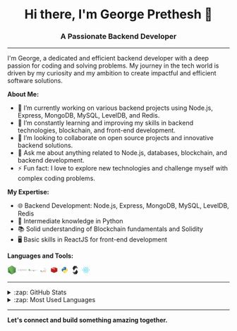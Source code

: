 <h1 align="center">Hi there, I'm George Prethesh 👋</h1>
<h3 align="center">A Passionate  Backend Developer</h3>

---

I'm George, a dedicated and efficient backend developer with a deep passion for coding and solving problems. My journey in the tech world is driven by my curiosity and my ambition to create impactful and efficient software solutions.

**About Me:**

- 🔭 I’m currently working on various backend projects using Node.js, Express, MongoDB, MySQL, LevelDB, and Redis.
- 🌱 I’m constantly learning and improving my skills in backend technologies, blockchain, and front-end development.
- 👯 I’m looking to collaborate on open source projects and innovative backend solutions.
- 💬 Ask me about anything related to Node.js, databases, blockchain, and backend development.
- ⚡ Fun fact: I love to explore new technologies and challenge myself with complex coding problems.

**My Expertise:**

- 🌐 Backend Development: Node.js, Express, MongoDB, MySQL, LevelDB, Redis
- 🐍 Intermediate knowledge in Python
- 📚 Solid understanding of Blockchain fundamentals and Solidity
- 🖥️ Basic skills in ReactJS for front-end development

**Languages and Tools:**

<code><img height="20" src="https://raw.githubusercontent.com/github/explore/main/topics/nodejs/nodejs.png" alt="Node.js"></code>
<code><img height="20" src="https://raw.githubusercontent.com/github/explore/main/topics/express/express.png" alt="Express.js"></code>
<code><img height="20" src="https://raw.githubusercontent.com/github/explore/main/topics/mongodb/mongodb.png" alt="MongoDB"></code>
<code><img height="20" src="https://raw.githubusercontent.com/github/explore/main/topics/mysql/mysql.png" alt="MySQL"></code>
<code><img height="20" src="https://raw.githubusercontent.com/github/explore/main/topics/redis/redis.png" alt="Redis"></code>
<code><img height="20" src="https://raw.githubusercontent.com/github/explore/main/topics/python/python.png" alt="Python"></code>
<code><img height="20" src="https://raw.githubusercontent.com/github/explore/main/topics/solidity/solidity.png" alt="Solidity"></code>
<code><img height="20" src="https://raw.githubusercontent.com/github/explore/main/topics/react/react.png" alt="React"></code>

---

<details>
  <summary>:zap: GitHub Stats</summary>
  <img align="left" alt="George's GitHub Stats" src="https://github-readme-stats.vercel.app/api?username=gprethesh&show_icons=true&hide_border=true" />
</details>

<details>
  <summary>:zap: Most Used Languages</summary>
  <img align="left" alt="George's Most Used Languages" src="https://github-readme-stats.vercel.app/api/top-langs/?username=gprethesh&layout=compact" />
</details>

---

**Let's connect and build something amazing together.**

